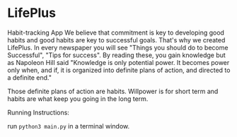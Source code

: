 # LifePlus

Habit-tracking App 
We believe that commitment is key to developing good habits and good habits are key to successful goals.
That's why we created LifePlus. 
In every newspaper you will see "Things you should do to become Successful", "Tips for success".
By reading these, you gain knowledge but as Napoleon Hill said "Knowledge is only potential power. It becomes power only when, and if, it is organized into definite plans of action, and directed to a definite end."

Those definite plans of action are habits. Willpower is for short term and habits are what keep you going in the long term.


Running Instructions:

run `python3 main.py` in a terminal window.
